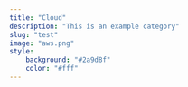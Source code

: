```yaml
---
title: "Cloud"
description: "This is an example category"
slug: "test"
image: "aws.png"
style:
    background: "#2a9d8f"
    color: "#fff"
---
```

